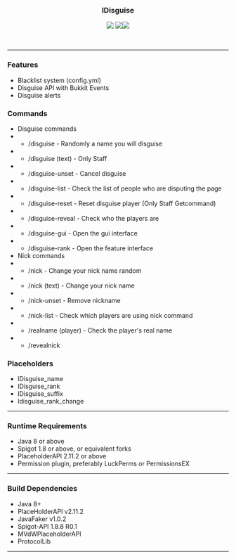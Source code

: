 <br>
<h3 align="center">lDisguise</h3>
<p align="center">
    <img src="https://img.shields.io/badge/Version-1.0.0-green"> <img src="https://img.shields.io/badge/Spigot-1.8+-lightgrey"><img src="https://img.shields.io/badge/Language-Java-yellow">
</p>
<br>

<hr>

### Features
- Blacklist system (config.yml)
- Disguise API with Bukkit Events
- Disguise alerts

### Commands
- Disguise commands 
- - /disguise - Randomly a name you will disguise
- - /disguise (text) - Only Staff
- - /disguise-unset - Cancel disguise
- - /disguise-list - Check the list of people who are disputing the page
- - /disguise-reset - Reset disguise player (Only Staff Getcommand)
- - /disguise-reveal - Check who the players are
- - /disguise-gui - Open the gui interface
- - /disguise-rank - Open the feature interface
- Nick commands
- - /nick - Change your nick name random
- - /nick (text) - Change your nick name
- - /nick-unset - Remove nickname
- - /nick-list - Check which players are using nick command
- - /realname (player) - Check the player's real name
- - /revealnick

### Placeholders
- lDisguise_name
- lDisguise_rank
- lDisguise_suffix
- ldisguise_rank_change

<hr>

### Runtime Requirements
- Java 8 or above
- Spigot 1.8 or above, or equivalent forks
- PlaceholderAPI 2.11.2 or above
- Permission plugin, preferably LuckPerms or PermissionsEX

<hr>

### Build Dependencies
- Java 8+
- PlaceHolderAPI v2.11.2
- JavaFaker v1.0.2
- Spigot-API 1.8.8 R0.1
- MVdWPlaceholderAPI
- ProtocolLib

<hr>
